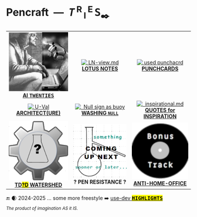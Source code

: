 # Pencraft &nbsp;&mdash;&nbsp; <samp><i>T</i></samp>&thinsp;<sup>R</sup>&thinsp;<sub>I</sub>&thinsp;<sup>E</sup>&thinsp;<samp>S</samp><sub>✒️</sub>

<table>
  <tr align="center">
    <td>
      <a href="README+/AI-2020s.md"><img src="../../../_rsc/_img/_nav/tiles/AIchemy_bw-200px.jpg" alt="AI-2020s.md" title="&nbsp;AI Twenties - Much ado about ... fussing?"/>
      <br /><b>AI <samp>TWENTIES</samp></b></a>
    </td>
      <td><!--                        L O T U S   N O T E S      --!>
      <a href="README+/rec/LN-view.md"><img src="../../../_rsc/_img/_nav/tiles/LotusNotes_bw-200px.jpg" alt="&nbsp;LN-view.md" title="&nbsp;Lotus Notes - This used to be my playground" />
      <br /><b>LOTUS NOTES</b></a>
    </td>
    <td><!--                        P U N C H C A R D S      --!>
      <a href="README+/rec/punchcard.md"><img src="../../../_rsc/_img/_nav/tiles/punchcard_bw-200px.png" alt="&nbsp;used punchacrd" title="&nbsp;Punchcards - once upon a time"/>
        <br /><b>PUNCHCARDS</b></a>
    </td>
                                            </tr><tr></tr><tr align="center">
    <td><!--                        ARCHITECT      --!>
      <a href="README+/SW_architect-aTake.md"><img src="../../../_rsc/_img/_nav/tiles/Architect_bw-200px.jpg" alt="&nbsp;U-Val" title="&nbsp;Finding Software Architect - a Take"/>
      <br /><b>ARCHITECT(URE)</b></a>
    </td>
      <td><!--                          N U L L   W A S H I N G      --!>
        <a href="README+/bool/NullRefError.md"><img src="../../../_rsc/_img/_nav/tiles/nullref-buoy_bw-200px.jpg" alt="&nbsp; Null sign as buoy" title="&nbsp; Null, its reference, and their mistake"/>
        <br /><b>WASHING <code>NULL</code></b></a>
     </td>
    <td><!--                                Q U O T E S      --!>
        <a href="../quotes/README+/inspirational.md"><img src="../../../_rsc/_img/_nav/tiles/InspitationQuotes_bw-200px.png" alt="&nbsp; inspirational.md" title="&nbsp;Quotes to work and rest"/>
        <br /><b>QUOTES for INSPIRATION</b></a>
    </td>
        </tr><tr></tr><tr align="center">                                                  
  <td><!--                  T D D   W A T E R S H E D !-->
      <a href="../../../software/tests/asDrive/README+/TDD-Watershed/README.md"><img src="../../../_rsc/_img/_nav/tiles/TddWatershed_bw-200px.png" alt="&nbsp;TDD-Big_Watershed.md" title="&nbsp;Tests Driven What - Watershed"/>
      <br /><b>TD<mark>?D</mark> WATERSHED</b></a>
    </td>
    <td>
      <picture><img src="../../../_rsc/_img/_nav/tiles/_ComingNext_200px.jpg" alt="&nbsp;Coming up next..." title="&nbsp;Next essay coming sooner or later.."/></picture>
      <br /><b>? PEN RESISTANCE ?</b>
    </td>
    <td>
      <a href="../offtopic/anti-home-office.md"><img src="../../../_rsc/_img/_nav/tiles/_BonusTrack_bw-200px.png" alt="&nbsp;Bonus track: anti-home-office" title="&nbsp;Neither office nor home spots"/>
        <br /><b>ANTI-HOME-OFFICE</b></a>
    </td>
  </tr>
</table>

🔚 🌒 2024-2025 ... some more freestyle ➡️ [use-dev <mark><samp><b>HIGHLIGHTS</b></samp></mark>](https://github.com/byteshaus/use-dev/blob/main/.github/README.md#highlights)\
<sub><i>The product of imagination AS it IS.</i></sub>

